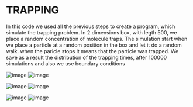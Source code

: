 # TRAPPING

In this code we used all the previous steps to create a program, which simulate the trapping problem. 
In 2 dimensions box, with legth 500, we place a random concentration of molecule traps. 
The simulation start when we place a particle at a random position in the box and let it do a random walk. when the paricle stops it means that the particle was trapped. 
We save as a result the distribution of the trapping times, after 100000 simulations and also we use boundary conditions  

![image](https://github.com/user-attachments/assets/52d2879d-2f10-4b52-a2b1-aeffbf26e391)  ![image](https://github.com/user-attachments/assets/a59fed01-7cdc-40dc-95fb-e8a3cb832f78)

![image](https://github.com/user-attachments/assets/2e9f1219-c078-4f16-b9fb-33a8807983e9) ![image](https://github.com/user-attachments/assets/cb395bb6-9174-4fb3-90d5-76d6a5a4c819)

![image](https://github.com/user-attachments/assets/b65198ca-0f43-49f0-b1bf-34e8526fd5ff)  ![image](https://github.com/user-attachments/assets/6f871b91-a1b8-465a-a256-e8bba0ae9b2c)




    
